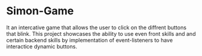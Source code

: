 # Simon-Game
It an intercative game that allows the user to click on the diffrent buttons that blink. This project showcases the ability to use even front skills and and certain backend skills by implementation of event-listeners to have interactice dynamic buttons.
